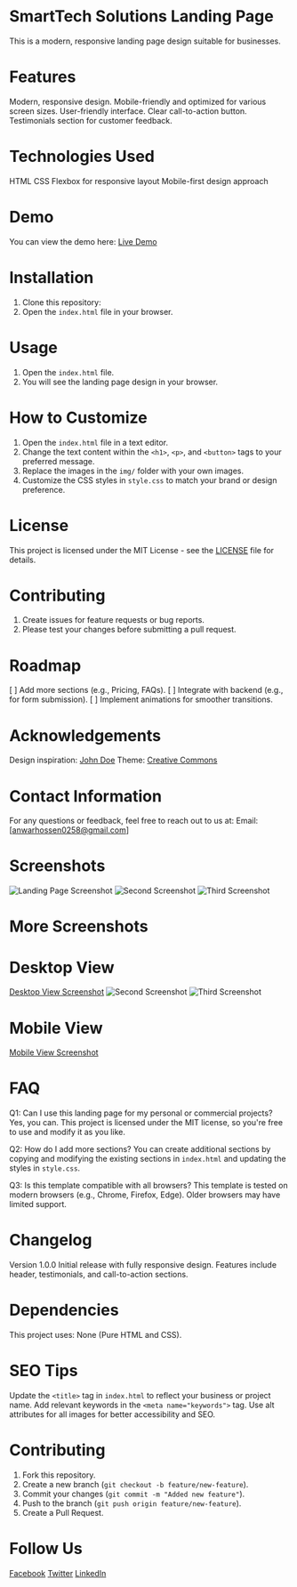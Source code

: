 # SmartTech Solutions Landing Page
This is a modern, responsive landing page design suitable for businesses.

# Features
 Modern, responsive design.
 Mobile-friendly and optimized for various screen sizes.
 User-friendly interface.
 Clear call-to-action button.
 Testimonials section for customer feedback.

# Technologies Used
 HTML
 CSS
 Flexbox for responsive layout
 Mobile-first design approach

# Demo
You can view the demo here: [Live Demo]( https://github.com/Anwar157/SmartTech-Solutions )

# Installation
1. Clone this repository:
2. Open the `index.html` file in your browser.

# Usage
1. Open the `index.html` file.
2. You will see the landing page design in your browser.

# How to Customize
1. Open the `index.html` file in a text editor.
2. Change the text content within the `<h1>`, `<p>`, and `<button>` tags to your preferred message.
3. Replace the images in the `img/` folder with your own images.
4. Customize the CSS styles in `style.css` to match your brand or design preference.

# License
This project is licensed under the MIT License - see the [LICENSE](LICENSE) file for details.

# Contributing
1. Create issues for feature requests or bug reports.
2. Please test your changes before submitting a pull request.

# Roadmap
 [ ] Add more sections (e.g., Pricing, FAQs).
 [ ] Integrate with backend (e.g., for form submission).
 [ ] Implement animations for smoother transitions.

# Acknowledgements
 Design inspiration: [John Doe](https://www.johndoe.com)
 Theme: [Creative Commons](https://www.creativecommons.org)

# Contact Information
For any questions or feedback, feel free to reach out to us at:
 Email: [anwarhossen0258@gmail.com]

# Screenshots
![Landing Page Screenshot](https://github.com/Anwar157/SmartTech-Solutions/blob/main/Screenshot%20(34).png)
![Second Screenshot](https://github.com/Anwar157/SmartTech-Solutions/blob/main/Screenshot%20(35).png)
![Third Screenshot](https://github.com/Anwar157/SmartTech-Solutions/blob/main/Screenshot%20(36).png)

# More Screenshots
# Desktop View
[Desktop View Screenshot](https://github.com/Anwar157/SmartTech-Solutions/blob/main/Screenshot%20(37).png)
![Second Screenshot](https://github.com/Anwar157/SmartTech-Solutions/blob/main/Screenshot%20(38).png)
![Third Screenshot](https://github.com/Anwar157/SmartTech-Solutions/blob/main/Screenshot%20(39).png)
# Mobile View
[Mobile View Screenshot](path/to/mobile_screenshot.png)


# FAQ
 Q1: Can I use this landing page for my personal or commercial projects?
Yes, you can. This project is licensed under the MIT license, so you're free to use and modify it as you like.

 Q2: How do I add more sections?
You can create additional sections by copying and modifying the existing sections in `index.html` and updating the styles in `style.css`.

 Q3: Is this template compatible with all browsers?
This template is tested on modern browsers (e.g., Chrome, Firefox, Edge). Older browsers may have limited support.

# Changelog
 Version 1.0.0
 Initial release with fully responsive design.
 Features include header, testimonials, and call-to-action sections.

 # Dependencies
This project uses:
 None (Pure HTML and CSS).

 # SEO Tips
 Update the `<title>` tag in `index.html` to reflect your business or project name.
 Add relevant keywords in the `<meta name="keywords">` tag.
 Use alt attributes for all images for better accessibility and SEO.

# Contributing
1. Fork this repository.
2. Create a new branch (`git checkout -b feature/new-feature`).
3. Commit your changes (`git commit -m "Added new feature"`).
4. Push to the branch (`git push origin feature/new-feature`).
5. Create a Pull Request.

# Follow Us
 [Facebook](https://www.facebook.com/anwar.anwarhossen.7/)
 [Twitter](https://x.com/NilAkas52477402)
 [LinkedIn](www.linkedin.com/in/md-anwar-hossen-59b928334)






